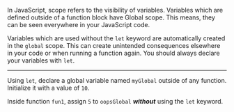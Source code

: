 In JavaScript, scope refers to the visibility of variables. Variables which are defined outside of a function block have Global scope. This means, they can be seen everywhere in your JavaScript code.

Variables which are used without the `let` keyword are automatically created in the `global` scope. This can create unintended consequences elsewhere in your code or when running a function again. You should always declare your variables with `let`.

------

Using `let`, declare a global variable named `myGlobal` outside of any function. Initialize it with a value of `10`.

Inside function `fun1`, assign `5` to `oopsGlobal` ***without*** using the `let` keyword.